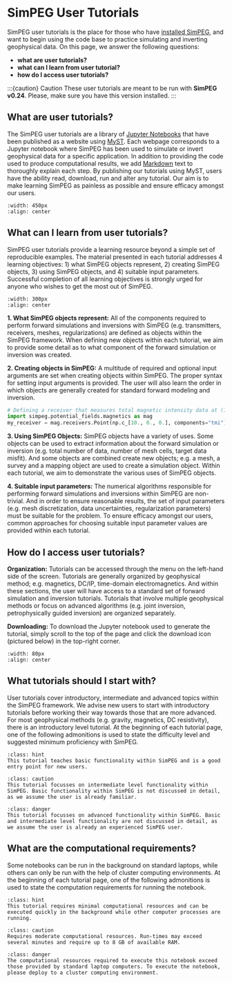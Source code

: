 SimPEG User Tutorials
=====================

SimPEG user tutorials is the place for those who have [installed SimPEG](https://docs.simpeg.xyz/content/getting_started/installing.html), and want to begin using the code base to practice simulating and inverting geophysical data. On this page, we answer the following questions:

- **what are user tutorials?**
- **what can I learn from user tutorial?**
- **how do I access user tutorials?**



:::{caution} Caution
These user tutorials are meant to be run with **SimPEG v0.24**.
Please, make sure you have this version installed.
:::


What are user tutorials?
------------------------

The SimPEG user tutorials are a library of [Jupyter Notebooks](https://jupyter.org/) that have been published as a website using [MyST](https://mystmd.org/). Each webpage corresponds to a Jupyter notebook where SimPEG has been used to simulate or invert geophysical data for a specific application. In addition to providing the code used to produce computational results, we add [Markdown](https://www.markdownguide.org/) text to thoroughly explain each step. By publishing our tutorials using MyST, users have the ability read, download, run and alter any tutorial. Our aim is to make learning SimPEG as painless as possible and ensure efficacy amongst our users.


```{figure} ./assets/website_images/title_image.png
:width: 450px
:align: center
```


What can I learn from user tutorials?
-------------------------------------

SimPEG user tutorials provide a learning resource beyond a simple set of reproducible examples. The material presented in each tutorial addresses 4 learning objectives: 1) what SimPEG objects represent, 2) creating SimPEG objects, 3) using SimPEG objects, and 4) suitable input parameters. Successful completion of all learning objectives is strongly urged for anyone who wishes to get the most out of SimPEG.


```{figure} ./assets/website_images/learning_image_2.png
:width: 300px
:align: center
```

**1. What SimPEG objects represent:** All of the components required to perform forward simulations and inversions with SimPEG (e.g. transmitters, receivers, meshes, regularizations) are defined as objects within the SimPEG framework. When defining new objects within each tutorial, we aim to provide some detail as to what component of the forward simulation or inversion was created.

**2. Creating objects in SimPEG:** A multitude of required and optional input arguments are set when creating objects within SimPEG. The proper syntax for setting input arguments is provided. The user will also learn the order in which objects are generally created for standard forward modeling and inversion.

```python
# Defining a receiver that measures total magnetic intensity data at (100, 0, 100).
import simpeg.potential_fields.magnetics as mag
my_receiver = mag.receivers.Point(np.c_[10., 0., 0.], components="tmi")
```

**3. Using SimPEG Objects:** SimPEG objects have a variety of uses. Some objects can be used to extract information about the forward simulation or inversion (e.g. total number of data, number of mesh cells, target data misfit). And some objects are combined create new objects; e.g. a mesh, a survey and a mapping object are used to create a simulation object. Within each tutorial, we aim to demonstrate the various uses of SimPEG objects.

**4. Suitable input parameters:** The numerical algorithms responsible for performing forward simulations and inversions within SimPEG are non-trivial. And in order to ensure reasonable results, the set of input parameters (e.g. mesh discretization, data uncertainties, regularization parameters) must be suitable for the problem. To ensure efficacy amongst our users, common approaches for choosing suitable input parameter values are provided within each tutorial.


How do I access user tutorials?
-------------------------------

**Organization:** Tutorials can be accessed through the menu on the left-hand side of the screen. Tutorials are generally organized by geophysical method; e.g. magnetics, DC/IP, time-domain electromagnetics. And within these sections, the user will have access to a standard set of forward simulation and inversion tutorials. Tutorials that involve multiple geophysical methods or focus on advanced algorithms (e.g. joint inversion, petrophysically guided inversion) are organized separately.

**Downloading:** To download the Jupyter notebook used to generate the tutorial, simply scroll to the top of the page and click the download icon (pictured below) in the top-right corner.

```{figure} ./assets/website_images/download_image.png
:width: 80px
:align: center
```

What tutorials should I start with?
-----------------------------------

User tutorials cover introductory, intermediate and advanced topics within the SimPEG framework. We advise new users to start with introductory tutorials before working their way towards those that are more advanced. For most geophysical methods (e.g. gravity, magnetics, DC resistivity), there is an introductory level tutorial. At the beginning of each tutorial page, one of the following admonitions is used to state the difficulty level and suggested minimum proficiency with SimPEG.


```{admonition} Introductory notebook
:class: hint
This tutorial teaches basic functionality within SimPEG and is a good entry point for new users.
```

```{admonition} Intermediate notebook
:class: caution
This tutorial focusses on intermediate level functionality within SimPEG. Basic functionality within SimPEG is not discussed in detail, as we assume the user is already familiar.
```

```{admonition} Advanced notebook
:class: danger
This tutorial focusses on advanced functionality within SimPEG. Basic and intermediate level functionality are not discussed in detail, as we assume the user is already an experienced SimPEG user.
```

What are the computational requirements?
----------------------------------------

Some notebooks can be run in the background on standard laptops, while others can only be run with the help of cluster computing environments. At the beginning of each tutorial page, one of the following admonitions is used to state the computation requirements for running the notebook.

```{admonition} Light-weight notebook
:class: hint
This tutorial requires minimal computational resources and can be executed quickly in the background while other computer processes are running.
```

```{admonition} Medium-weight notebook
:class: caution
Requires moderate computational resources. Run-times may exceed several minutes and require up to 8 GB of available RAM.
```

```{admonition} Computationally intensive notebook
:class: danger
The computational resources required to execute this notebook exceed those provided by standard laptop computers. To execute the notebook, please deploy to a cluster computing environment.
```

